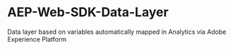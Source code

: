 # AEP-Web-SDK-Data-Layer
Data layer based on variables automatically mapped in Analytics via Adobe Experience Platform
